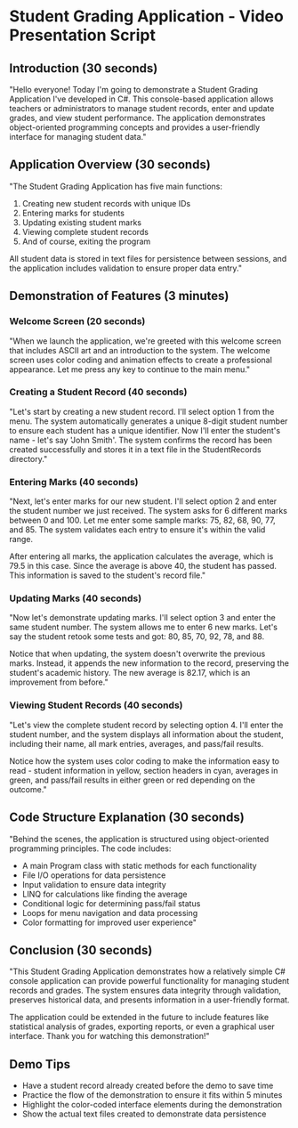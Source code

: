 # Student Grading Application - Video Presentation Script

## Introduction (30 seconds)
"Hello everyone! Today I'm going to demonstrate a Student Grading Application I've developed in C#. This console-based application allows teachers or administrators to manage student records, enter and update grades, and view student performance. The application demonstrates object-oriented programming concepts and provides a user-friendly interface for managing student data."

## Application Overview (30 seconds)
"The Student Grading Application has five main functions:
1. Creating new student records with unique IDs
2. Entering marks for students
3. Updating existing student marks
4. Viewing complete student records
5. And of course, exiting the program

All student data is stored in text files for persistence between sessions, and the application includes validation to ensure proper data entry."

## Demonstration of Features (3 minutes)

### Welcome Screen (20 seconds)
"When we launch the application, we're greeted with this welcome screen that includes ASCII art and an introduction to the system. The welcome screen uses color coding and animation effects to create a professional appearance. Let me press any key to continue to the main menu."

### Creating a Student Record (40 seconds)
"Let's start by creating a new student record. I'll select option 1 from the menu. The system automatically generates a unique 8-digit student number to ensure each student has a unique identifier. Now I'll enter the student's name - let's say 'John Smith'. The system confirms the record has been created successfully and stores it in a text file in the StudentRecords directory."

### Entering Marks (40 seconds)
"Next, let's enter marks for our new student. I'll select option 2 and enter the student number we just received. The system asks for 6 different marks between 0 and 100. Let me enter some sample marks: 75, 82, 68, 90, 77, and 85. The system validates each entry to ensure it's within the valid range.

After entering all marks, the application calculates the average, which is 79.5 in this case. Since the average is above 40, the student has passed. This information is saved to the student's record file."

### Updating Marks (40 seconds)
"Now let's demonstrate updating marks. I'll select option 3 and enter the same student number. The system allows me to enter 6 new marks. Let's say the student retook some tests and got: 80, 85, 70, 92, 78, and 88.

Notice that when updating, the system doesn't overwrite the previous marks. Instead, it appends the new information to the record, preserving the student's academic history. The new average is 82.17, which is an improvement from before."

### Viewing Student Records (40 seconds)
"Let's view the complete student record by selecting option 4. I'll enter the student number, and the system displays all information about the student, including their name, all mark entries, averages, and pass/fail results.

Notice how the system uses color coding to make the information easy to read - student information in yellow, section headers in cyan, averages in green, and pass/fail results in either green or red depending on the outcome."

## Code Structure Explanation (30 seconds)
"Behind the scenes, the application is structured using object-oriented programming principles. The code includes:
- A main Program class with static methods for each functionality
- File I/O operations for data persistence
- Input validation to ensure data integrity
- LINQ for calculations like finding the average
- Conditional logic for determining pass/fail status
- Loops for menu navigation and data processing
- Color formatting for improved user experience"

## Conclusion (30 seconds)
"This Student Grading Application demonstrates how a relatively simple C# console application can provide powerful functionality for managing student records and grades. The system ensures data integrity through validation, preserves historical data, and presents information in a user-friendly format.

The application could be extended in the future to include features like statistical analysis of grades, exporting reports, or even a graphical user interface. Thank you for watching this demonstration!"

## Demo Tips
- Have a student record already created before the demo to save time
- Practice the flow of the demonstration to ensure it fits within 5 minutes
- Highlight the color-coded interface elements during the demonstration
- Show the actual text files created to demonstrate data persistence 